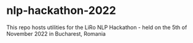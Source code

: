 # nlp-hackathon-2022
This repo hosts utilities for the LiRo NLP Hackathon - held on the 5th of November 2022 in Bucharest, Romania
